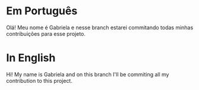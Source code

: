 # Em Português
Olá! Meu nome é Gabriela e nesse branch estarei commitando todas minhas contribuições para esse projeto.
# In English
Hi! My name is Gabriela and on this branch I'll be commiting all my contribution to this project.